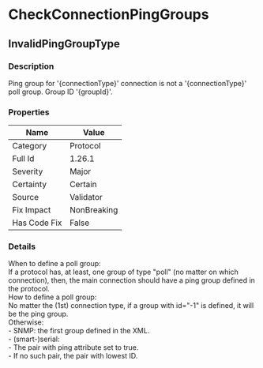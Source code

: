 ﻿---  
uid: Validator_1_26_1  
---

# CheckConnectionPingGroups

## InvalidPingGroupType

### Description

Ping group for '{connectionType}' connection is not a '{connectionType}' poll group. Group ID '{groupId}'.

### Properties

| Name         | Value       |
| ------------ | ----------- |
| Category     | Protocol    |
| Full Id      | 1.26.1      |
| Severity     | Major       |
| Certainty    | Certain     |
| Source       | Validator   |
| Fix Impact   | NonBreaking |
| Has Code Fix | False       |

### Details

When to define a poll group:  
If a protocol has, at least, one group of type "poll" (no matter on which connection), then, the main connection should have a ping group defined in the protocol.  
How to define a poll group:  
No matter the (1st) connection type, if a group with id\="\-1" is defined, it will be the ping group.  
Otherwise:  
    \- SNMP: the first group defined in the XML.  
    \- (smart\-)serial:   
        \- The pair with ping attribute set to true.  
        \- If no such pair, the pair with lowest ID.
